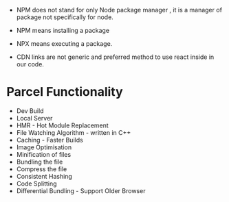 * NPM does not stand for only Node package manager , it is a manager of package not specifically for node. 

* NPM means installing a package
* NPX means executing a package.

* CDN links are not generic and preferred method to use react inside in our code.

# Parcel Functionality
- Dev Build
- Local Server
- HMR - Hot Module Replacement 
- File Watching Algorithm - written in C++
- Caching - Faster Builds
- Image Optimisation
- Minification of files
- Bundling the file
- Compress the file
- Consistent Hashing
- Code Splitting
- Differential Bundling - Support Older Browser